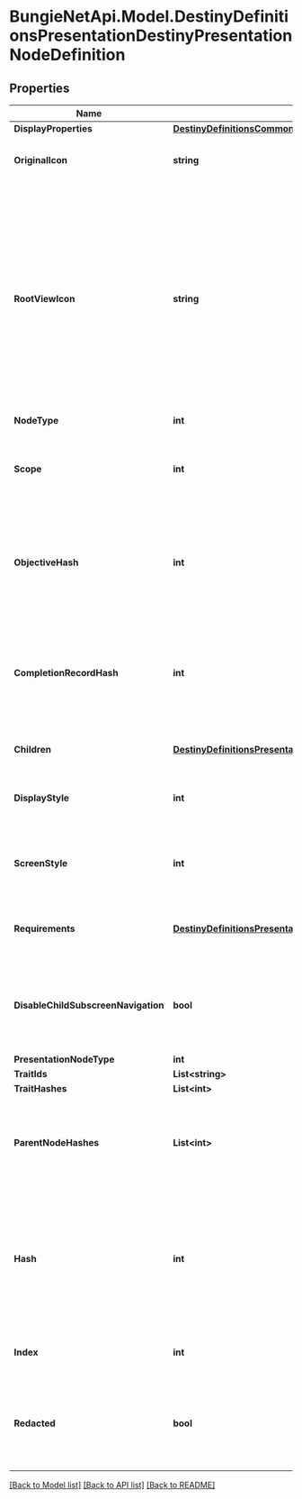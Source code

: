 
# BungieNetApi.Model.DestinyDefinitionsPresentationDestinyPresentationNodeDefinition

## Properties

Name | Type | Description | Notes
------------ | ------------- | ------------- | -------------
**DisplayProperties** | [**DestinyDefinitionsCommonDestinyDisplayPropertiesDefinition**](DestinyDefinitionsCommonDestinyDisplayPropertiesDefinition.md) |  | [optional] 
**OriginalIcon** | **string** | The original icon for this presentation node, before we futzed with it. | [optional] 
**RootViewIcon** | **string** | Some presentation nodes are meant to be explicitly shown on the \&quot;root\&quot; or \&quot;entry\&quot; screens for the feature to which they are related. You should use this icon when showing them on such a view, if you have a similar \&quot;entry point\&quot; view in your UI. If you don&#39;t have a UI, then I guess it doesn&#39;t matter either way does it? | [optional] 
**NodeType** | **int** |  | [optional] 
**Scope** | **int** | Indicates whether this presentation node&#39;s state is determined on a per-character or on an account-wide basis. | [optional] 
**ObjectiveHash** | **int** | If this presentation node shows a related objective (for instance, if it tracks the progress of its children), the objective being tracked is indicated here. | [optional] 
**CompletionRecordHash** | **int** | If this presentation node has an associated \&quot;Record\&quot; that you can accomplish for completing its children, this is the identifier of that Record. | [optional] 
**Children** | [**DestinyDefinitionsPresentationDestinyPresentationNodeChildrenBlock**](DestinyDefinitionsPresentationDestinyPresentationNodeChildrenBlock.md) | The child entities contained by this presentation node. | [optional] 
**DisplayStyle** | **int** | A hint for how to display this presentation node when it&#39;s shown in a list. | [optional] 
**ScreenStyle** | **int** | A hint for how to display this presentation node when it&#39;s shown in its own detail screen. | [optional] 
**Requirements** | [**DestinyDefinitionsPresentationDestinyPresentationNodeRequirementsBlock**](DestinyDefinitionsPresentationDestinyPresentationNodeRequirementsBlock.md) | The requirements for being able to interact with this presentation node and its children. | [optional] 
**DisableChildSubscreenNavigation** | **bool** | If this presentation node has children, but the game doesn&#39;t let you inspect the details of those children, that is indicated here. | [optional] 
**PresentationNodeType** | **int** |  | [optional] 
**TraitIds** | **List&lt;string&gt;** |  | [optional] 
**TraitHashes** | **List&lt;int&gt;** |  | [optional] 
**ParentNodeHashes** | **List&lt;int&gt;** | A quick reference to presentation nodes that have this node as a child. Presentation nodes can be parented under multiple parents. | [optional] 
**Hash** | **int** | The unique identifier for this entity. Guaranteed to be unique for the type of entity, but not globally.  When entities refer to each other in Destiny content, it is this hash that they are referring to. | [optional] 
**Index** | **int** | The index of the entity as it was found in the investment tables. | [optional] 
**Redacted** | **bool** | If this is true, then there is an entity with this identifier/type combination, but BNet is not yet allowed to show it. Sorry! | [optional] 

[[Back to Model list]](../README.md#documentation-for-models)
[[Back to API list]](../README.md#documentation-for-api-endpoints)
[[Back to README]](../README.md)

